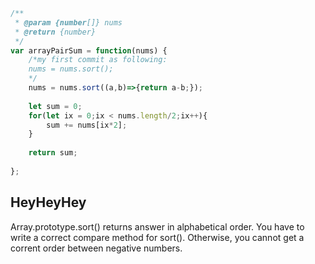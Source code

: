 ```javascript
/**
 * @param {number[]} nums
 * @return {number}
 */
var arrayPairSum = function(nums) {
    /*my first commit as following:
    nums = nums.sort();
    */
    nums = nums.sort((a,b)=>{return a-b;});
    
    let sum = 0;
    for(let ix = 0;ix < nums.length/2;ix++){
        sum += nums[ix*2];
    }
    
    return sum;
    
};
```

## HeyHeyHey

Array.prototype.sort() returns answer in alphabetical order. You have to write a correct compare method for sort(). Otherwise, you cannot get a corrent order between negative numbers.
